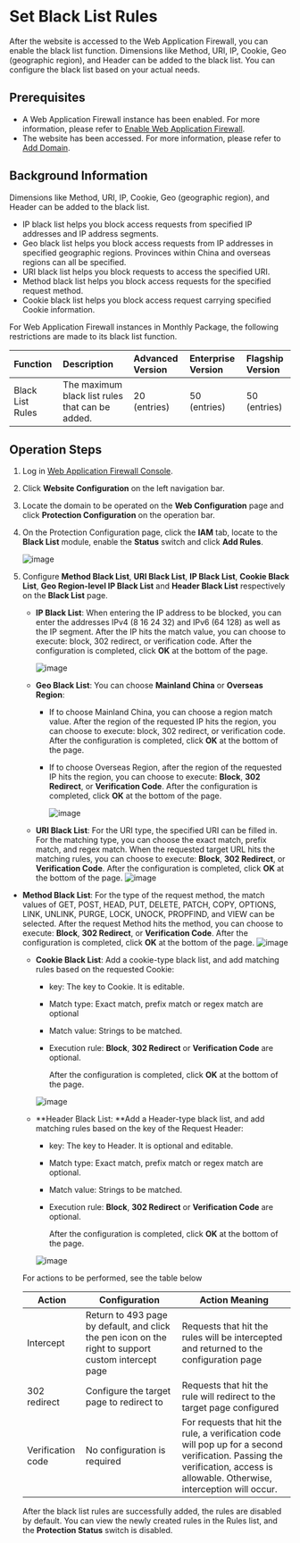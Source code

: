 # Set Black List Rules

After the website is accessed to the Web Application Firewall, you can enable the black list function. Dimensions like Method, URI, IP, Cookie, Geo (geographic region), and Header can be added to the black list. You can configure the black list based on your actual needs.

## Prerequisites

- A Web Application Firewall instance has been enabled. For more information, please refer to [Enable Web Application Firewall](https://docs.jdcloud.com/en/web-application-firewall/purchase-process).
- The website has been accessed. For more information, please refer to [Add Domain](https://help.aliyun.com/document_detail/97063.html#task-1796689).

## Background Information

Dimensions like Method, URI, IP, Cookie, Geo (geographic region), and Header can be added to the black list.

- IP black list helps you block access requests from specified IP addresses and IP address segments.
- Geo black list helps you block access requests from IP addresses in specified geographic regions. Provinces within China and overseas regions can all be specified.
- URI black list helps you block requests to access the specified URI.
- Method black list helps you block access requests for the specified request method.
- Cookie black list helps you block access request carrying specified Cookie information.

For Web Application Firewall instances in Monthly Package, the following restrictions are made to its black list function.

| Function       | Description                             | Advanced Version   | Enterprise Version   | Flagship Version   |
| :--------- | :------------------------------- | :------- | :------- | :------- |
| Black List Rules | The maximum black list rules that can be added.  | 20 (entries) | 50 (entries) | 50 (entries) |

## Operation Steps

1. Log in [Web Application Firewall Console](https://cloudwaf-console.jdcloud.com/overview/business).

2. Click **Website Configuration** on the left navigation bar.

3. Locate the domain to be operated on the **Web Configuration** page and click **Protection Configuration** on the operation bar.

4. On the Protection Configuration page, click the **IAM** tab, locate to the **Black List** module, enable the **Status** switch and click **Add Rules**.

   ![image](../../../../../image/WAF/protect-configure/11.Black-List.png)

5. Configure **Method Black List**, **URI Black List**, **IP Black List**, **Cookie Black List**, **Geo Region-level IP Black List** and **Header Black List** respectively on the **Black List** page.

   - **IP Black List**: When entering the IP address to be blocked, you can enter the addresses IPv4 (8 16 24 32) and IPv6 (64 128) as well as the IP segment. After the IP hits the match value, you can choose to execute: block, 302 redirect, or verification code. After the configuration is completed, click **OK** at the bottom of the page.

     ![image](../../../../../image/WAF/protect-configure/12.Black-List-IP.png)

   - **Geo Black List**: You can choose **Mainland China** or **Overseas Region**:

     - If to choose Mainland China, you can choose a region match value. After the region of the requested IP hits the region, you can choose to execute: block, 302 redirect, or verification code. After the configuration is completed, click **OK** at the bottom of the page.

     - If to choose Overseas Region, after the region of the requested IP hits the region, you can choose to execute: **Block**, **302 Redirect**, or **Verification Code**. After the configuration is completed, click **OK** at the bottom of the page.

       ![image](../../../../../image/WAF/protect-configure/13.Black-List-Geo.png)

   - **URI Black List**: For the URI type, the specified URI can be filled in. For the matching type, you can choose the exact match, prefix match, and regex match. When the requested target URL hits the matching rules, you can choose to execute: **Block**, **302 Redirect**, or **Verification Code**. After the configuration is completed, click **OK** at the bottom of the page.
    ![image](../../../../../image/WAF/protect-configure/15.Black-List-URI.png)
   
- **Method Black List**: For the type of the request method, the match values of GET, POST, HEAD, PUT, DELETE, PATCH, COPY, OPTIONS, LINK, UNLINK, PURGE, LOCK, UNOCK, PROPFIND, and VIEW can be selected. After the request Method hits the method, you can choose to execute: **Block**, **302 Redirect**, or **Verification Code**. After the configuration is completed, click **OK** at the bottom of the page.
     	![image](../../../../../image/WAF/protect-configure/14.Black-List-Method.png)

   - **Cookie Black List**: Add a cookie-type black list, and add matching rules based on the requested Cookie:

     - key: The key to Cookie. It is editable.

     - Match type: Exact match, prefix match or regex match are optional

     - Match value: Strings to be matched.
  
     - Execution rule: **Block**, **302 Redirect** or **Verification Code** are optional.
  
       After the configuration is completed, click **OK** at the bottom of the page.

     ![image](../../../../../image/WAF/protect-configure/16.Black-List-Cookie.png)
  
   - **Header Black List: **Add a Header-type black list, and add matching rules based on the key of the Request Header:
  
     - key: The key to Header. It is optional and editable.
  
     - Match type: Exact match, prefix match or regex match are optional.
  
     - Match value: Strings to be matched.
  
     - Execution rule: **Block**, **302 Redirect** or **Verification Code** are optional.
  
       After the configuration is completed, click **OK** at the bottom of the page.
     
     ![image](../../../../../image/WAF/protect-configure/17.Black-List-Header.png)
  
   For actions to be performed, see the table below
  
  | Action | Configuration                                            | Action Meaning                                                     |
  | -------- | ----------------------------------------------- | ------------------------------------------------------------ |
  | Intercept     | Return to 493 page by default, and click the pen icon on the right to support custom intercept page | Requests that hit the rules will be intercepted and returned to the configuration page                     |
  | 302 redirect  | Configure the target page to redirect to                              | Requests that hit the rule will redirect to the target page configured                     |
  | Verification code   | No configuration is required                                        | For requests that hit the rule, a verification code will pop up for a second verification. Passing the verification, access is allowable. Otherwise, interception will occur. |
  
   After the black list rules are successfully added, the rules are disabled by default. You can view the newly created rules in the Rules list, and the **Protection Status** switch is disabled.

